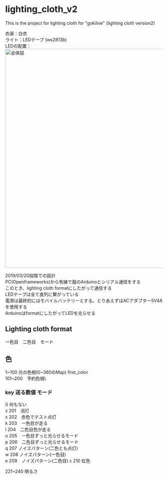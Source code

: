# lighting_cloth_v2
This is the project for lighting cloth for "gokilive" (lighting cloth version2)

衣装：白衣\
ライト：LEDテープ (ws2813b)\
LEDの配置：\
<img width=700 alt="全体図" src="/Users/yusuke/tparty/light_cloth_v2/lighting_cloth_v2/haiti.jpg">

2019/03/20段階での設計\
PC(Openframeworks)から有線で服のArduinoとシリアル通信をする\
このとき、lighting cloth formatにしたがって通信する\
LEDテープは全て直列に繋がっている\
電源は最終的にはモバイルバッテリーとする。とりあえずはACアダプター5V4Aを使用する\
ArduinoはformatにしたがってLEDを光らせる

## Lighting cloth format
一色目　二色目　モード
## 色
1~100 光の色相(0~360のMap) first_color\
101~200　予約色相\
### key 送る数値 モード
 0 何もない\
z 201　消灯\
x 202　赤色でテスト点灯\
k 203　一色目が走る\
l 204　二色目色が走る\
o 205　一色目ずっと光らせるモード\
p 206　二色目ずっと光らせるモード\
q 207 ノイズパターン(二色とも点灯)\
w 208 ノイズパターン(一色目)\
e 209　ノイズパターン(二色目)
c 210 虹色

221~240 明るさ

